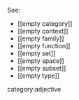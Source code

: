 See:

* [[empty category]]
* [[empty context]]
* [[empty family]]
* [[empty function]]
* [[empty set]]
* [[empty space]]
* [[empty subset]]
* [[empty type]]

category:adjective
